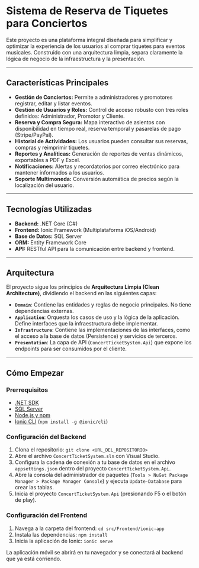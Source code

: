 # Sistema de Reserva de Tiquetes para Conciertos

Este proyecto es una plataforma integral diseñada para simplificar y optimizar la experiencia de los usuarios al comprar tiquetes para eventos musicales. Construido con una arquitectura limpia, separa claramente la lógica de negocio de la infraestructura y la presentación.

---

## Características Principales

- **Gestión de Conciertos:** Permite a administradores y promotores registrar, editar y listar eventos.
- **Gestión de Usuarios y Roles:** Control de acceso robusto con tres roles definidos: Administrador, Promotor y Cliente.
- **Reserva y Compra Segura:** Mapa interactivo de asientos con disponibilidad en tiempo real, reserva temporal y pasarelas de pago (Stripe/PayPal).
- **Historial de Actividades:** Los usuarios pueden consultar sus reservas, compras y reimprimir tiquetes.
- **Reportes y Analíticas:** Generación de reportes de ventas dinámicos, exportables a PDF y Excel.
- **Notificaciones:** Alertas y recordatorios por correo electrónico para mantener informados a los usuarios.
- **Soporte Multimoneda:** Conversión automática de precios según la localización del usuario.

---

## Tecnologías Utilizadas

- **Backend:** .NET Core (C#)
- **Frontend:** Ionic Framework (Multiplataforma iOS/Android)
- **Base de Datos:** SQL Server
- **ORM:** Entity Framework Core
- **API:** RESTful API para la comunicación entre backend y frontend.

---

## Arquitectura

El proyecto sigue los principios de **Arquitectura Limpia (Clean Architecture)**, dividiendo el backend en las siguientes capas:

- **`Domain`**: Contiene las entidades y reglas de negocio principales. No tiene dependencias externas.
- **`Application`**: Orquesta los casos de uso y la lógica de la aplicación. Define interfaces que la infraestructura debe implementar.
- **`Infrastructure`**: Contiene las implementaciones de las interfaces, como el acceso a la base de datos (Persistence) y servicios de terceros.
- **`Presentation`**: La capa de API (`ConcertTicketSystem.Api`) que expone los endpoints para ser consumidos por el cliente.

---

## Cómo Empezar

### **Prerrequisitos**
- [.NET SDK](https://dotnet.microsoft.com/download)
- [SQL Server](https://www.microsoft.com/es-es/sql-server/sql-server-downloads)
- [Node.js y npm](https://nodejs.org/en/)
- [Ionic CLI](https://ionicframework.com/docs/cli) (`npm install -g @ionic/cli`)

### **Configuración del Backend**
1. Clona el repositorio: `git clone <URL_DEL_REPOSITORIO>`
2. Abre el archivo `ConcertTicketSystem.sln` con Visual Studio.
3. Configura la cadena de conexión a tu base de datos en el archivo `appsettings.json` dentro del proyecto `ConcertTicketSystem.Api`.
4. Abre la consola del administrador de paquetes (`Tools > NuGet Package Manager > Package Manager Console`) y ejecuta `Update-Database` para crear las tablas.
5. Inicia el proyecto `ConcertTicketSystem.Api` (presionando F5 o el botón de play).

### **Configuración del Frontend**
1. Navega a la carpeta del frontend: `cd src/Frontend/ionic-app`
2. Instala las dependencias: `npm install`
3. Inicia la aplicación de Ionic: `ionic serve`

La aplicación móvil se abrirá en tu navegador y se conectará al backend que ya está corriendo.